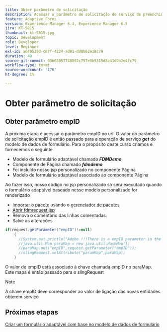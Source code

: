 ```yaml
---
title: Obter parâmetro de solicitação
description: Acessar o parâmetro de solicitação do serviço de preenchimento do modelo de dados de formulário
feature: Adaptive Forms
version: Experience Manager 6.4, Experience Manager 6.5
jira: KT-5815
thumbnail: kt-5815.jpg
topic: Development
role: Developer
level: Beginner
exl-id: a640539d-c67f-4224-ad81-dd0b62e18c79
duration: 40
source-git-commit: 03b68057748892c757e0b5315d3a41d0a2e4fc79
workflow-type: tm+mt
source-wordcount: '176'
ht-degree: 1%

---
```


# Obter parâmetro de solicitação

## Obter parâmetro empID

A próxima etapa é acessar o parâmetro empID no url. O valor do parâmetro de solicitação empID é então passado para a operação de serviço **_get_** do modelo de dados de formulário.
Para o propósito deste curso criamos e fornecemos o seguinte

* Modelo de formulário adaptável chamado **_FDMDemo_**
* Componente de Página chamado **_fdmdemo_**
* Foi incluído nosso jsp personalizado no componente Página
* Modelo de formulário adaptável associado ao componente Página

Ao fazer isso, nosso código no jsp personalizado só será executado quando o formulário adaptável baseado nesse modelo personalizado for renderizado

* [Importar o pacote](assets/template-page-component.zip) usando o [gerenciador de pacotes](http://localhost:4502/crx/packmgr/index.jsp)
* [Abrir fdmrequest.jsp](http://localhost:4502/crx/de/index.jsp#/apps/fdmdemo/component/page/fdmdemo/fdmrequest.jsp)
* Remova o comentário das linhas comentadas.
* Salve as alterações

```java
if(request.getParameter("empID")!=null)
    {
      //System.out.println("Adobe !!!There is a empID parameter in the request "+request.getParameter("empID"));
      //java.util.Map paraMap = new java.util.HashMap();
      //paraMap.put("empID",request.getParameter("empID"));
      //slingRequest.setAttribute("paramMap",paraMap);
    }
```

O valor de empID está associado à chave chamada empID no paraMap. Este mapa é então passado para o slingRequest

>[!NOTE]
>
>A chave empID deve corresponder ao valor de ligação das novas entidades obterem serviço

## Próximas etapas

[Criar um formulário adaptável com base no modelo de dados de formulário](./create-adaptive-form.md)
